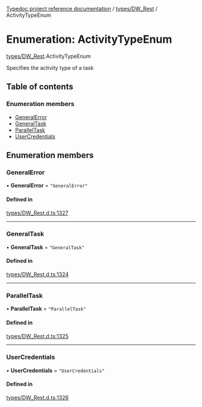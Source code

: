 [Typedoc project reference documentation](../README.md) / [types/DW_Rest](../modules/types_dw_rest.md) / ActivityTypeEnum

# Enumeration: ActivityTypeEnum

[types/DW_Rest](../modules/types_dw_rest.md).ActivityTypeEnum

Specifies the activity type of a task

## Table of contents

### Enumeration members

- [GeneralError](types_dw_rest.activitytypeenum.md#generalerror)
- [GeneralTask](types_dw_rest.activitytypeenum.md#generaltask)
- [ParallelTask](types_dw_rest.activitytypeenum.md#paralleltask)
- [UserCredentials](types_dw_rest.activitytypeenum.md#usercredentials)

## Enumeration members

### GeneralError

• **GeneralError** = `"GeneralError"`

#### Defined in

[types/DW_Rest.d.ts:1327](https://github.com/DocuWare/REST-Sample-TS/blob/828b3d4/src/types/DW_Rest.d.ts#L1327)

___

### GeneralTask

• **GeneralTask** = `"GeneralTask"`

#### Defined in

[types/DW_Rest.d.ts:1324](https://github.com/DocuWare/REST-Sample-TS/blob/828b3d4/src/types/DW_Rest.d.ts#L1324)

___

### ParallelTask

• **ParallelTask** = `"ParallelTask"`

#### Defined in

[types/DW_Rest.d.ts:1325](https://github.com/DocuWare/REST-Sample-TS/blob/828b3d4/src/types/DW_Rest.d.ts#L1325)

___

### UserCredentials

• **UserCredentials** = `"UserCredentials"`

#### Defined in

[types/DW_Rest.d.ts:1326](https://github.com/DocuWare/REST-Sample-TS/blob/828b3d4/src/types/DW_Rest.d.ts#L1326)
